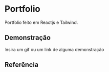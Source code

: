 # Portfolio

Portfolio feito em Reactjs e Tailwind.


## Demonstração

Insira um gif ou um link de alguma demonstração


## Referência

